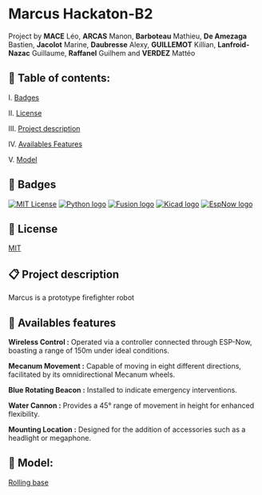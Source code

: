 # Marcus Hackaton-B2

Project by __MACE__ Léo, __ARCAS__ Manon, __Barboteau__ Mathieu, __De Amezaga__ Bastien, __Jacolot__ Marine, __Daubresse__ Alexy, __GUILLEMOT__ Killian, __Lanfroid-Nazac__ Guillaume, __Raffanel__ Guilhem and __VERDEZ__ Mattéo

## 📌 Table of contents:

I. [Badges](#🎯-badges)

II. [License](#📑-license)

III. [Project description](#📋-project-description)

IV. [Availables Features](#🌟-availables-features)

V. [Model](#🔧-model)

## 🎯 Badges

[![MIT License](https://img.shields.io/badge/License-MIT-blue.svg)](https://choosealicense.com/licenses/mit/)
[![Python logo](https://img.shields.io/badge/Language-Python-green
)](https://www.python.org)
[![Fusion logo](https://img.shields.io/badge/CAO-Fusion360-orange
)](https://www.autodesk.fr/products/fusion-360/overview?term=1-YEAR&tab=subscription&plc=FSN)
[![Kicad logo](https://img.shields.io/badge/CAO-Kicad-orange
)](https://www.kicad.org)
[![EspNow logo](https://img.shields.io/badge/Communication-ESPNow-red
)](https://docs.micropython.org/en/latest/library/espnow.html)
## 📑 License

[MIT](https://choosealicense.com/licenses/mit/)

## 📋 Project description

Marcus is a prototype firefighter robot

## 🌟 Availables features 

**Wireless Control :** Operated via a controller connected through ESP-Now, boasting a range of 150m under ideal conditions.

**Mecanum Movement :** Capable of moving in eight different directions, facilitated by its omnidirectional Mecanum wheels.

**Blue Rotating Beacon :** Installed to indicate emergency interventions.

**Water Cannon :** Provides a 45° range of movement in height for enhanced flexibility.

**Mounting Location :** Designed for the addition of accessories such as a headlight or megaphone.

## 🔧 Model:
[Rolling base](https://a360.co/3RRdXBM)
